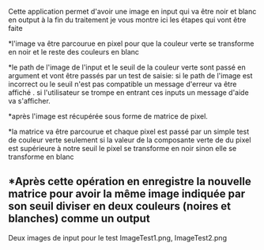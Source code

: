 Cette application permet d'avoir une image en input qui va être noir et blanc en output à la fin du traitement je vous montre ici les étapes qui vont être faite 

*l'image va être parcourue en pixel pour que la couleur verte se transforme en noir et le reste des couleurs en blanc

*le path de l'image de l'input et le seuil de la couleur verte sont passé en argument et vont être passés par un test de saisie:
	si le path de l'image est incorrect ou le seuil n'est pas compatible un message d'erreur va être affiché .
	si l'utilisateur se trompe en entrant ces inputs un message d'aide va s'afficher.

*après l'image est récupérée sous forme de matrice de pixel.

*la matrice va être parcourue et chaque pixel est passé par un simple test de couleur verte seulement
 si 
 	la valeur de la composante verte de du pixel est supérieure à notre seuil le pixel se transforme en noir 
 sinon 
 	elle se transforme en blanc
 
 *Après cette opération en enregistre la nouvelle matrice pour avoir la même image indiquée par son seuil diviser en deux couleurs (noires et blanches) comme un output
 -------------------------------------------------------------------------------------------------------------------------------------------
 Deux images de input pour le test ImageTest1.png, ImageTest2.png
 
